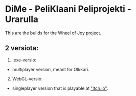 # DiMe - PeliKlaani Peliprojekti - Urarulla

This are the builds for the Wheel of Joy project.

## 2 versiota:
1. .exe-versio:
- multiplayer version, meant for Olkkari.

2. WebGL-versio:
- singleplayer version that is playable at ["Itch.io"]("https://dimepaja.itch.io/urarulla").

